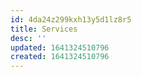 ```yaml
---
id: 4da24z299kxh13y5d1lz8r5
title: Services
desc: ''
updated: 1641324510796
created: 1641324510796
---
```



